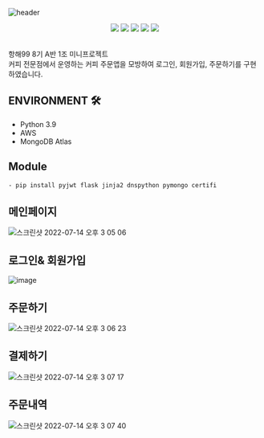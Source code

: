 ![header](https://capsule-render.vercel.app/api?type=waving&text=Spabucks&color=auto&height=200&animation=scaleIn)
<div align=center> 
<img src="https://img.shields.io/badge/Python-F7DF1E?style=for-the-badge&logo=python&logoColor=#3776AB"/></a>
<img src="https://img.shields.io/badge/Flask-000000?style=for-the-badge&logo=flask&logoColor=#3776AB"/></a>
<img src="https://img.shields.io/badge/javascript-red?style=for-the-badge&logo=javascript&logoColor=black"/></a>
<img src="https://img.shields.io/badge/HTML5-008000?style=for-the-badge&logo=HTML5&logoColor=#E34F26"/></a>
<img src="https://img.shields.io/badge/CSS3-blue?style=for-the-badge&logo=css3&logoColor=#1572B6"/></a>
</div><br>   


항해99 8기 A반 1조 미니프로젝트  
커피 전문점에서 운영하는 커피 주문앱을 모방하여 로그인, 회원가입, 주문하기를 구현하였습니다. 

## ENVIRONMENT 🛠
- Python 3.9 
- AWS
- MongoDB Atlas

## Module
```
- pip install pyjwt flask jinja2 dnspython pymongo certifi
```
##

## 메인페이지
![스크린샷 2022-07-14 오후 3 05 06](https://user-images.githubusercontent.com/35164102/178916224-f6b7f67a-6062-40b5-9d2c-107a82cd6411.png)

## 로그인& 회원가입
![image](https://user-images.githubusercontent.com/35164102/178916897-c21bd80b-6473-4552-8f63-db5b41c1f5dc.png)

## 주문하기
![스크린샷 2022-07-14 오후 3 06 23](https://user-images.githubusercontent.com/35164102/178916256-edf8b24e-acc1-40a1-98aa-bf740a5855f4.png)

## 결제하기
![스크린샷 2022-07-14 오후 3 07 17](https://user-images.githubusercontent.com/35164102/178916302-7975ca1e-a69f-4e1f-b55e-7e3bb30a79e1.png)

## 주문내역
![스크린샷 2022-07-14 오후 3 07 40](https://user-images.githubusercontent.com/35164102/178916333-10fcc3ef-6dfd-462e-96ae-809ddeef19c0.png)

